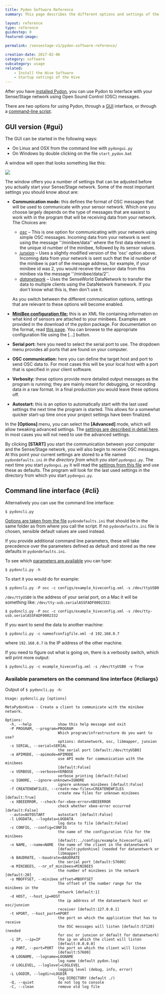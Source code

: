 ```yaml
---
title: Pydon Software Reference
summary: This page describes the different options and settings of the Sense/Stage software and what they do.

layout: reference
type: reference
guidestep: 0
featured-image:

permalink: /sensestage-v1/pydon-software-reference/

creation-date: 2017-02-06
category: software
subcategory: usage
related:
    - Install the Hive Software
    - Startup settings of the Hive
---
```


After you have [installed Pydon](/sensestage-v1/getting-started-with-sense-stage/installing-pydon), you can use Pydon to interface with your Sense/Stage network using Open Sound Control (OSC) messages.

There are two options for using Pydon, through a [GUI](#gui) interface, or through a [command-line script](#cli).

## GUI version {#gui}

The GUI can be started in the following ways:

- On Linux and OSX from the command line with ```pydongui.py```
- On Windows by double clicking on the file ```start_pydon.bat```

A window will open that looks something like this:

![](/img/pydongui_startup.png)

The window offers you a number of settings that can be adjusted before you actually start your Sense/Stage network. Some of the most important settings you should know about are:

- **Communication mode:** this defines the format of OSC messages that will be used to communicate with your sensor network. Which one you choose largely depends on the type of messages that are easiest to work with in the program that will be receiving data from your network. The Choices are:
    * [*osc*](osc-interface) – This is one option for communicating with your network using simple OSC messages. Incoming data from your network is sent using the message ''/minibee/data'' where the first data element is the unique id number of the minibee, followed by its sensor values.
    * [*junxion*](junxion-interface) – Uses a slightly modified version of the 'osc' option above. Incoming data from your network is sent such that the id number of the minibee is part of the message address, for example, if your minibee id was 2, you would receive the sensor data from this minibee via the message ''/minibee/data/2''.
    * [*datanetwork*](datanetwork-interface) – Uses the SenseWorld DataNetwork to transfer the data to multiple clients using the DataNetwork framework. If you don't know what this is, then don't use it.

    As you switch between the different communication options, settings that are relevant to these options will become enabled.

- [**MiniBee configuration file:**](/sensestage-v1/configuration-file) this is an XML file containing information on what kind of sensors are attached to your minibees. Examples are provided in the download of the pydon package. For documentation on the format, read [this page](/sensestage-v1/configuration-file). You can browse to the appropriate configuration file using the [...] button.

- **Serial port:** here you need to select the serial port to use. The dropdown menu provides all ports that are found on your computer.

- **OSC communication:** here you can define the target host and port to send OSC data to. For most cases this will be your local host with a port that is specified in your client software.

- **Verbosity:** these options provide more detailed output messages as the program is running; they are mainly meant for debugging, or recording data in a raw format. In a final production you would leave these options off.

- **Autostart:** this is an option to automatically start with the last used settings the next time the program is started. This allows for a somewhat quicker start-up time once your project settings have been finalized.

In the **[Options]** menu, you can select the **[Advanced]** mode, which will allow tweaking advanced settings. The [settings are described in detail here](pydon-startup-settings). In most cases you will not need to use the advanced settings.

By clicking **[START]** you start the communication between your computer and the Sense/Stage network, you will also begin to receive OSC messages. At this point your current settings are stored to a file named `pydondefaults.ini` *in the directory from which you start `pydongui.py`*. The next time you start `pydongui.py` it will read the [settings from this file](pydon-startup-settings) and use these as defaults. The program will look for the last used settings in the directory from which you start `pydongui.py`.

## Command line interface {#cli}

Alternatively you can use the command line interface:

    $ pydoncli.py

[Options are taken from the file](pydon-startup-settings) `pydondefaults.ini` that should be in the same folder as from where you call the script. If no `pydondefaults.ini` file is chosen, sensible default values are used instead.

If you provide additional command line parameters, these will take precedence over the parameters defined as default and stored as the new defaults in `pydondefaults.ini`.

To see which [parameters are available](#cliargs) you can type:

    $ pydoncli.py -h

To start it you would do for example:


    $ pydoncli.py -P osc -c configs/example_hiveconfig.xml -s /dev/ttyUSB0

`/dev/ttyUSB0` is the address of your serial port, on a Mac it will be something like: `/dev/tty-usb.serialASSFADF0002332`:

    $ pydoncli.py -P osc -c configs/example_hiveconfig.xml -s /dev/tty-usb.serialASSFADF0002332

If you want to send the data to another machine:

    $ pydoncli.py -c nameofconfigfile.xml -d 192.168.0.7

where `192.168.0.7` is the IP address of the other machine.

If you need to figure out what is going on, there is a verbosity switch, which will print more output:

    $ pydoncli.py -c example_hiveconfig.xml -s /dev/ttyUSB0 -v True


### Available parameters on the command line interface {#cliargs}

Output of `$ pydoncli.py -h`:



```
Usage: pydoncli.py [options]

MetaPydonHive - Create a client to communicate with the minibee network.

Options:
  -h, --help            show this help message and exit
  -P PROGRAM, --program=PROGRAM
                        Which program/infrastructure do you want to use?
                        options: datanetwork, osc, libmapper, junxion
  -s SERIAL, --serial=SERIAL
                        the serial port [default:/dev/ttyUSB0]
  -a APIMODE, --apimode=APIMODE
                        use API mode for communication with the minibees
                        [default:False]
  -v VERBOSE, --verbose=VERBOSE
                        verbose printing [default:False]
  -u IGNORE, --ignore-unknown=IGNORE
                        ignore unknown minibees [default:False]
  -f CREATENEWFILES, --create-new-files=CREATENEWFILES
                        create new files for unknown minibees [default:True]
  -x XBEEERROR, --check-for-xbee-error=XBEEERROR
                        check whether xbee-error occurred [default:False]
  --auto=AUTOSTART      autostart [default:False]
  -l LOGDATA, --logdata=LOGDATA
                        log data to file [default:False]
  -c CONFIG, --config=CONFIG
                        the name of the configuration file for the minibees
                        [default:../configs/example_hiveconfig.xml]
  -n NAME, --name=NAME  the name of the client in the datanetwork
                        [default:pydonhive] (needed for datanetwork or
                        libmapper)
  -b BAUDRATE, --baudrate=BAUDRATE
                        the serial port [default:57600]
  -m MINIBEES, --nr_of_minibees=MINIBEES
                        the number of minibees in the network [default:20]
  -o MBOFFSET, --minibee_offset=MBOFFSET
                        the offset of the number range for the minibees in the
                        network [default:1]
  -d HOST, --host_ip=HOST
                        the ip address of the datanetwork host or osc/junxion
                        receiver [default:127.0.0.1]
  -t HPORT, --host_port=HPORT
                        the port on which the application that has to receive
                        the OSC messages will listen [default:57120] (needed
                        for osc or junxion or default for datanetwork)
  -i IP, --ip=IP        the ip on which the client will listen
                        [default:0.0.0.0]
  -p PORT, --port=PORT  the port on which the client will listen
                        [default:57600]
  -N LOGNAME, --logname=LOGNAME
                        log name (default pydon.log)
  -V LOGLEVEL, --loglevel=LOGLEVEL
                        logging level (debug, info, error)
  -L LOGDIR, --logdir=LOGDIR
                        log DIRECTORY (default ./)
  -Q, --quiet           do not log to console
  -C, --clean           remove old log file
```
